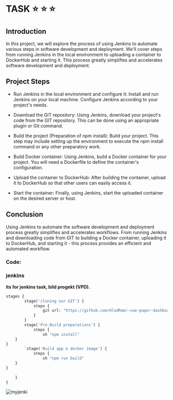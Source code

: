 
# TASK :star: :star:  :star:

## Introduction
In this project, we will explore the process of using Jenkins to automate various steps in software development and deployment. We'll cover steps from running Jenkins in the local environment to uploading a container to DockerHub and starting it. This process greatly simplifies and accelerates software development and deployment.

## Project Steps
- Run Jenkins in the local environment and configure it: Install and run Jenkins on your local machine. Configure Jenkins according to your project's needs.

- Download the GIT repository: Using Jenkins, download your project's code from the GIT repository. This can be done using an appropriate plugin or Git command.

- Build the project (Preparation of npm install): Build your project. This step may include setting up the environment to execute the npm install command or any other preparatory work.

- Build Docker container: Using Jenkins, build a Docker container for your project. You will need a Dockerfile to define the container's configuration.

- Upload the container to DockerHub: After building the container, upload it to DockerHub so that other users can easily access it.

- Start the container: Finally, using Jenkins, start the uploaded container on the desired server or host.

## Conclusion
Using Jenkins to automate the software development and deployment process greatly simplifies and accelerates workflows. From running Jenkins and downloading code from GIT to building a Docker container, uploading it to DockerHub, and starting it - this process provides an efficient and automated workflow.
### Code:

### jenkins
**its for jenkins task, bild progekt (VPD).**
```python
stages {
        stage('cloning our GIT') {
            steps {
                git url: "https://github.com/HladRom/-vue-paper-dashboard"
            }
        }
        stage('Pre-Build preparations') {
            steps {
                sh "npm install"
    }
}
        `stage('Build app & docker image') {
            steps {
                sh "npm run build"
    }
}
      
    }
}
```
![myjenki](https://cdn.iconscout.com/icon/free/png-256/free-jenkins-282182.png?f=webp)
